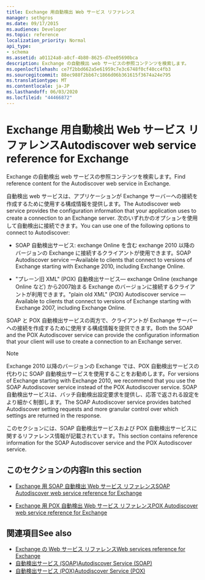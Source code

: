 ```yaml
---
title: Exchange 用自動検出 Web サービス リファレンス
manager: sethgros
ms.date: 09/17/2015
ms.audience: Developer
ms.topic: reference
localization_priority: Normal
api_type:
- schema
ms.assetid: a01124a8-a8cf-4b80-8625-d7ee05690bca
description: Exchange の自動検出 web サービスの参照コンテンツを検索します。
ms.openlocfilehash: ce7f2bbd662a5e61959c7e3c6748f0cf40cc4fb3
ms.sourcegitcommit: 88ec988f2bb67c1866d06b361615f3674a24e795
ms.translationtype: MT
ms.contentlocale: ja-JP
ms.lasthandoff: 06/03/2020
ms.locfileid: "44466872"
---
```

# <a name="autodiscover-web-service-reference-for-exchange"></a><span data-ttu-id="5db9d-103">Exchange 用自動検出 Web サービス リファレンス</span><span class="sxs-lookup"><span data-stu-id="5db9d-103">Autodiscover web service reference for Exchange</span></span>

<span data-ttu-id="5db9d-104">Exchange の自動検出 web サービスの参照コンテンツを検索します。</span><span class="sxs-lookup"><span data-stu-id="5db9d-104">Find reference content for the Autodiscover web service in Exchange.</span></span>
  
<span data-ttu-id="5db9d-105">自動検出 web サービスは、アプリケーションが Exchange サーバーへの接続を作成するために使用する構成情報を提供します。</span><span class="sxs-lookup"><span data-stu-id="5db9d-105">The Autodiscover web service provides the configuration information that your application uses to create a connection to an Exchange server.</span></span> <span data-ttu-id="5db9d-106">次のいずれかのオプションを使用して自動検出に接続できます。</span><span class="sxs-lookup"><span data-stu-id="5db9d-106">You can use one of the following options to connect to Autodiscover:</span></span>
  
- <span data-ttu-id="5db9d-107">SOAP 自動検出サービス: exchange Online を含む exchange 2010 以降のバージョンの Exchange に接続するクライアントが使用できます。</span><span class="sxs-lookup"><span data-stu-id="5db9d-107">SOAP Autodiscover service —Available to clients that connect to versions of Exchange starting with Exchange 2010, including Exchange Online.</span></span>
    
- <span data-ttu-id="5db9d-108">"プレーン旧 XML" (POX) 自動検出サービス— exchange Online (exchange Online など) から2007始まる Exchange のバージョンに接続するクライアントが利用できます。</span><span class="sxs-lookup"><span data-stu-id="5db9d-108">"plain old XML" (POX) Autodiscover service — Available to clients that connect to versions of Exchange starting with Exchange 2007, including Exchange Online.</span></span> 
    
<span data-ttu-id="5db9d-109">SOAP と POX 自動検出サービスの両方で、クライアントが Exchange サーバーへの接続を作成するために使用する構成情報を提供できます。</span><span class="sxs-lookup"><span data-stu-id="5db9d-109">Both the SOAP and the POX Autodiscover service can provide the configuration information that your client will use to create a connection to an Exchange server.</span></span>
  
> [!NOTE]
> <span data-ttu-id="5db9d-110">Exchange 2010 以降のバージョンの Exchange では、POX 自動検出サービスの代わりに SOAP 自動検出サービスを使用することをお勧めします。</span><span class="sxs-lookup"><span data-stu-id="5db9d-110">For versions of Exchange starting with Exchange 2010, we recommend that you use the SOAP Autodiscover service instead of the POX Autodiscover service.</span></span> <span data-ttu-id="5db9d-111">SOAP 自動検出サービスは、バッチ自動検出設定要求を提供し、応答で返される設定をより細かく制御します。</span><span class="sxs-lookup"><span data-stu-id="5db9d-111">The SOAP Autodiscover service provides batched Autodiscover setting requests and more granular control over which settings are returned in the response.</span></span> 
  
<span data-ttu-id="5db9d-112">このセクションには、SOAP 自動検出サービスおよび POX 自動検出サービスに関するリファレンス情報が記載されています。</span><span class="sxs-lookup"><span data-stu-id="5db9d-112">This section contains reference information for the SOAP Autodiscover service and the POX Autodiscover service.</span></span>
  
## <a name="in-this-section"></a><span data-ttu-id="5db9d-113">このセクションの内容</span><span class="sxs-lookup"><span data-stu-id="5db9d-113">In this section</span></span>
<span data-ttu-id="5db9d-114"><a name="bk_InThisSection"> </a></span><span class="sxs-lookup"><span data-stu-id="5db9d-114"><a name="bk_InThisSection"> </a></span></span>

- [<span data-ttu-id="5db9d-115">Exchange 用 SOAP 自動検出 Web サービス リファレンス</span><span class="sxs-lookup"><span data-stu-id="5db9d-115">SOAP Autodiscover web service reference for Exchange</span></span>](soap-autodiscover-web-service-reference-for-exchange.md)
    
- [<span data-ttu-id="5db9d-116">Exchange 用 POX 自動検出 Web サービス リファレンス</span><span class="sxs-lookup"><span data-stu-id="5db9d-116">POX Autodiscover web service reference for Exchange</span></span>](pox-autodiscover-web-service-reference-for-exchange.md)
    
## <a name="see-also"></a><span data-ttu-id="5db9d-117">関連項目</span><span class="sxs-lookup"><span data-stu-id="5db9d-117">See also</span></span>

- [<span data-ttu-id="5db9d-118">Exchange の Web サービス リファレンス</span><span class="sxs-lookup"><span data-stu-id="5db9d-118">Web services reference for Exchange</span></span>](web-services-reference-for-exchange.md)
- [<span data-ttu-id="5db9d-119">自動検出サービス (SOAP)</span><span class="sxs-lookup"><span data-stu-id="5db9d-119">Autodiscover Service (SOAP)</span></span>](https://msdn.microsoft.com/library/e24d1a1f-0d20-4bd9-ae4c-9112ecacea78%28Office.15%29.aspx)
- [<span data-ttu-id="5db9d-120">自動検出サービス (POX)</span><span class="sxs-lookup"><span data-stu-id="5db9d-120">Autodiscover Service (POX)</span></span>](https://msdn.microsoft.com/library/13c54de3-a91c-4424-8732-99dd8f2162ec%28Office.15%29.aspx)
    

